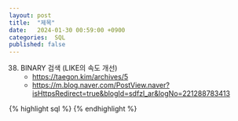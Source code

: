 ```yaml
---
layout: post
title:  "제목"
date:   2024-01-30 00:59:00 +0900
categories:  SQL
published: false
---
```


38. BINARY 검색 (LIKE의 속도 개선)
    - https://taegon.kim/archives/5
    - https://m.blog.naver.com/PostView.naver?isHttpsRedirect=true&blogId=sdfzl_ar&logNo=221288783413

{% highlight sql %}
{% endhighlight %}
